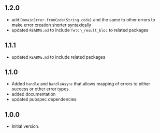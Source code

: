 ## 1.2.0

- add `DomainError.fromCode(String code)` and the same to other errors to make error creation shorter
  syntaxically
- updated `README.md` to include `fetch_result_bloc` to related packages

## 1.1.1

- updated `README.md` to include related packages

## 1.1.0

- Added `handle` and `handleAsync` that allows mapping of errors to either success or other error types
- added documentation
- updated pubspec dependencies

## 1.0.0

- Initial version.
